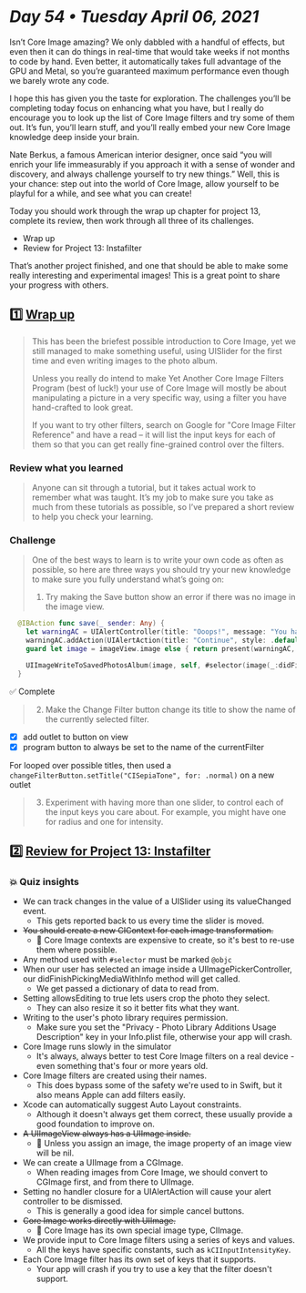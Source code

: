# *Day 54 • Tuesday April 06, 2021*

Isn’t Core Image amazing? We only dabbled with a handful of effects, but even then it can do things in real-time that would take weeks if not months to code by hand. Even better, it automatically takes full advantage of the GPU and Metal, so you’re guaranteed maximum performance even though we barely wrote any code.

I hope this has given you the taste for exploration. The challenges you’ll be completing today focus on enhancing what you have, but I really do encourage you to look up the list of Core Image filters and try some of them out. It’s fun, you’ll learn stuff, and you’ll really embed your new Core Image knowledge deep inside your brain.

Nate Berkus, a famous American interior designer, once said “you will enrich your life immeasurably if you approach it with a sense of wonder and discovery, and always challenge yourself to try new things.” Well, this is your chance: step out into the world of Core Image, allow yourself to be playful for a while, and see what you can create!

Today you should work through the wrap up chapter for project 13, complete its review, then work through all three of its challenges.

* Wrap up
* Review for Project 13: Instafilter

That’s another project finished, and one that should be able to make some really interesting and experimental images! This is a great point to share your progress with others.

## :one: [Wrap up](https://www.hackingwithswift.com/read/13/6/wrap-up) 

>This has been the briefest possible introduction to Core Image, yet we still managed to make something useful, using UISlider for the first time and even writing images to the photo album.
>
>Unless you really do intend to make Yet Another Core Image Filters Program (best of luck!) your use of Core Image will mostly be about manipulating a picture in a very specific way, using a filter you have hand-crafted to look great.
>
>If you want to try other filters, search on Google for "Core Image Filter Reference" and have a read – it will list the input keys for each of them so that you can get really fine-grained control over the filters.

### Review what you learned

>Anyone can sit through a tutorial, but it takes actual work to remember what was taught. It’s my job to make sure you take as much from these tutorials as possible, so I’ve prepared a short review to help you check your learning.

### Challenge

>One of the best ways to learn is to write your own code as often as possible, so here are three ways you should try your new knowledge to make sure you fully understand what’s going on:
>
>1. Try making the Save button show an error if there was no image in the image view.

```swift
  @IBAction func save(_ sender: Any) {
    let warningAC = UIAlertController(title: "Ooops!", message: "You have not selected an image to edit yet.", preferredStyle: .alert)
    warningAC.addAction(UIAlertAction(title: "Continue", style: .default, handler: nil))
    guard let image = imageView.image else { return present(warningAC, animated: true) }

    UIImageWriteToSavedPhotosAlbum(image, self, #selector(image(_:didFinishSavingWithError:contextInfo:)), nil)
  }
```

:white_check_mark: Complete

>2. Make the Change Filter button change its title to show the name of the currently selected filter.

  - [x]  add outlet to button on view
  - [x]  program button to always be set to the name of the currentFilter

For looped over possible titles, then used a `changeFilterButton.setTitle("CISepiaTone", for: .normal)` on a new outlet

>3. Experiment with having more than one slider, to control each of the input keys you care about. For example, you might have one for radius and one for intensity.

## :two: [Review for Project 13: Instafilter](https://www.hackingwithswift.com/review/hws/project-13-instafilter) 

### :boom: Quiz insights

* We can track changes in the value of a UISlider using its valueChanged event.
  * This gets reported back to us every time the slider is moved.
* ~~You should create a new CIContext for each image transformation.~~
  * :red_circle: Core Image contexts are expensive to create, so it's best to re-use them where possible.
* Any method used with `#selector` must be marked `@objc`
* When our user has selected an image inside a UIImagePickerController, our didFinishPickingMediaWithInfo method will get called.
  * We get passed a dictionary of data to read from.
* Setting allowsEditing to true lets users crop the photo they select.
  * They can also resize it so it better fits what they want.
* Writing to the user's photo library requires permission.
  * Make sure you set the "Privacy - Photo Library Additions Usage Description" key in your Info.plist file, otherwise your app will crash.
* Core Image runs slowly in the simulator
  * It's always, always better to test Core Image filters on a real device - even something that's four or more years old.
* Core Image filters are created using their names.
  * This does bypass some of the safety we're used to in Swift, but it also means Apple can add filters easily.
*  Xcode can automatically suggest Auto Layout constraints.
   *  Although it doesn't always get them correct, these usually provide a good foundation to improve on.
*  ~~A UIImageView always has a UIImage inside.~~
   *  :red_circle: Unless you assign an image, the image property of an image view will be nil.
*  We can create a UIImage from a CGImage.
   *  When reading images from Core Image, we should convert to CGImage first, and from there to UIImage.
*  Setting no handler closure for a UIAlertAction will cause your alert controller to be dismissed.
   *  This is generally a good idea for simple cancel buttons.
*  ~~Core Image works directly with UIImage.~~
   *  :red_circle: Core Image has its own special image type, CIImage.
*  We provide input to Core Image filters using a series of keys and values.
   *  All the keys have specific constants, such as `kCIInputIntensityKey`.
*  Each Core Image filter has its own set of keys that it supports.
   *  Your app will crash if you try to use a key that the filter doesn't support.





